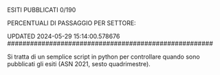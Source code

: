 ESITI PUBBLICATI 0/190 

PERCENTUALI DI PASSAGGIO PER SETTORE:

UPDATED 2024-05-29 15:14:00.578676
###################################################### 

Si tratta di un semplice script in python per controllare quando sono pubblicati gli esiti (ASN 2021, sesto quadrimestre).

